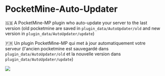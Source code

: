 # PocketMine-Auto-Updater

🇬🇧 A PocketMine-MP plugin who auto-update your server to the last version (old pocketmine are saved in `plugin_data/AutoUpdater/old` and new version in `plugin_data/AutoUpdater/update`)

🇫🇷 Un plugin PocketMine-MP qui met à jour automatiquement votre serveur (l'ancien pocketmine est sauvegardé dans `plugin_data/AutoUpdater/old` et la nouvelle version dans `plugin_data/AutoUpdater/update`)

[![](https://poggit.pmmp.io/shield.state/PM-AutoUpdater)](https://poggit.pmmp.io/p/PM-AutoUpdater)
